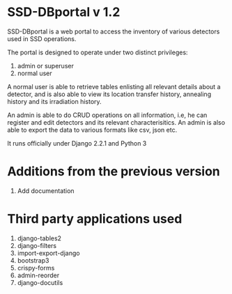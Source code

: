 # SSD-DBportal v 1.2

SSD-DBportal is a web portal to access the inventory of various detectors used in SSD operations.

The portal is designed to operate under two distinct privileges:
1. admin or superuser
2. normal user

A normal user is able to retrieve tables enlisting all relevant details about a detector, and is also able to view its location transfer history, annealing history and its irradiation history.

An admin is able to do CRUD operations on all information, i.e, he can register and edit detectors and its relevant characterisitics. An admin is also able to export the data to various formats like csv, json etc. 

It runs officially under Django 2.2.1 and Python 3

# Additions from the previous version

1. Add documentation

# Third party applications used

1. django-tables2
2. django-filters
3. import-export-django
4. bootstrap3
5. crispy-forms
6. admin-reorder
7. django-docutils
